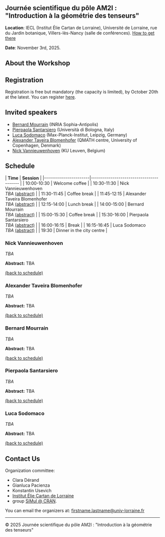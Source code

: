 ## Journée scientifique du pôle AM2I : "Introduction à la géométrie des tenseurs"


**Location**: IECL (Institut Élie Cartan de Lorraine), Université de Lorraine, rue du Jardin botanique, Villers-lès-Nancy (salle de conférences).  [How to get there](https://www.openstreetmap.org/?#map=19/48.665865/6.159937)


**Date**: November 3rd, 2025.


## About the Workshop


## Registration
Registration is free but mandatory (the capacity is limited), by October 20th at the latest.
You can register [here](https://enquetes.univ-lorraine.fr/index.php/417547?lang=fr).

## Invited speakers
- [Bernard Mourrain](https://www-sop.inria.fr/members/Bernard.Mourrain/) (INRIA Sophia-Antipolis)
- [Pierpaola Santarsiero](https://pierpaolasantarsiero.wixsite.com/pierpaola) (Università di Bologna, Italy)
- [Luca Sodomaco](https://sites.google.com/view/luca-sodomaco/home) (Max-Planck-Institut, Leipzig, Germany)
- [Alexander Taveira Blomenhofer](https://a44l.github.io/) (QMATH centre, University of Copenhagen, Denmark)
- [Nick Vannieuwenhoven](https://people.cs.kuleuven.be/~nick.vannieuwenhoven/) (KU Leuven, Belgium)

## Schedule

| **Time**         | **Session**                             |
|-----------------------|----------------------------------------- <a name="mon"></a>                            |
| 10:00-10:30      | Welcome coffee                        |
| 10:30-11:30      | Nick Vannieuwenhoven <br> *TBA*     [(abstract)](#vannieuwenhoven)                    |
| 11:30-11:45      | Coffee break          |
| 11:45-12:15      | Alexander Taveira Blomenhofer <br> *TBA*       [(abstract)](#blomenhofer)              |
| 12:15-14:00      | Lunch break          |
| 14:00-15:00      | Bernard Mourrain  <br> *TBA* [(abstract)](#mourrain)  |
| 15:00-15:30      | Coffee break                            |
| 15:30-16:00      | Pierpaola Santarsiero <br> *TBA* [(abstract)](#santarsiero)  |
| 16:00-16:15      | Break                               |
| 16:15-16:45      | Luca Sodomaco <br> *TBA*      [(abstract)](#sodomaco)        |
| 19:30            | Dinner in the city centre |


### Nick Vannieuwenhoven
*TBA*

**Abstract:** TBA

[(back to schedule)](#mon)

### Alexander Taveira Blomenhofer
*TBA*

**Abstract:** TBA

[(back to schedule)](#mon)

### Bernard Mourrain
*TBA*

**Abstract:** TBA

[(back to schedule)](#mon)
 
### Pierpaola Santarsiero
*TBA*

**Abstract:** TBA

[(back to schedule)](#mon)

### Luca Sodomaco
*TBA*

**Abstract:** TBA

[(back to schedule)](#mon)





## Contact Us

Organization committee: 
 - Clara Dérand
 - Gianluca Pacienza
 - Konstantin Usevich
 - [Institut Élie Cartan de Lorraine](https://iecl.univ-lorraine.fr/) 
 - group [SiMul @ CRAN](https://cran-simul.github.io/).

You can email the organizers at: [firstname.lastname@univ-lorraine.fr](firstname.lastname@univ-lorraine.fr)

---

&copy; 2025 Journée scientifique du pôle AM2I : "Introduction à la géométrie des tenseurs"
